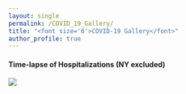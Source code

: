 ```yaml
---
layout: single
permalink: /COVID_19_Gallery/
title: "<font size='6'>COVID-19 Gallery</font>"
author_profile: true
---
```


<html>
<body>
<h4>Time-lapse of Hospitalizations (NY excluded)</h4>
<img src="/images/covid_usa_movie_hos_ny.gif">

</body>

</html>